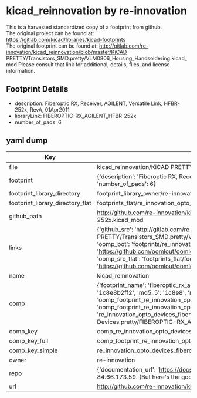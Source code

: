 # kicad_reinnovation by re-innovation  
This is a harvested standardized copy of a footprint from github.  
The original project can be found at:  
https://gitlab.com/kicad/libraries/kicad-footprints  
The original footprint can be found at:
http://gitlab.com/re-innovation/kicad_reinnovation/blob/master/KiCAD PRETTY/Transistors_SMD.pretty/VLM0806_Housing_Handsoldering.kicad_mod
Please consult that link for additional, details, files, and license information.  
## Footprint Details
* description: Fiberoptic RX, Receiver, AGILENT, Versatile Link, HFBR-252x, RevA, 01Apr2011  
* libraryLink: FIBEROPTIC-RX_AGILENT_HFBR-252x  
* number_of_pads: 6  
## yaml dump  
| Key | Value |  
| --- | --- |  
| file | kicad_reinnovation/KiCAD PRETTY/Opto-Devices.pretty/FIBEROPTIC-RX_AGILENT_HFBR-252x.kicad_mod |  
| footprint | {'description': 'Fiberoptic RX, Receiver, AGILENT, Versatile Link, HFBR-252x, RevA, 01Apr2011', 'libraryLink': 'FIBEROPTIC-RX_AGILENT_HFBR-252x', 'number_of_pads': 6} |  
| footprint_library_directory | footprint_library_owner/re-innovation_kicad_reinnovation |  
| footprint_library_directory_flat | footprints_flat/re_innovation_opto_devices_fiberoptic_rx_agilent_hfbr_252x/working |  
| github_path | http://github.com/re-innovation/kicad_reinnovation/blob/master/KiCAD PRETTY/Opto-Devices.pretty/FIBEROPTIC-RX_AGILENT_HFBR-252x.kicad_mod |  
| links | {'github_src': 'http://gitlab.com/re-innovation/kicad_reinnovation/blob/master/KiCAD PRETTY/Transistors_SMD.pretty/VLM0806_Housing_Handsoldering.kicad_mod', 'github_src_repo': 'https://gitlab.com/kicad/libraries/kicad-footprints', 'oomp_bot': 'footprints/re_innovation_opto_devices_fiberoptic_rx_agilent_hfbr_252x/working', 'oomp_bot_github': 'https://github.com/oomlout/oomlout_oomp_footprint_bot/tree/main/footprints/re_innovation_opto_devices_fiberoptic_rx_agilent_hfbr_252x/working', 'oomp_src_flat': 'footprints_flat/footprints_flat/re_innovation_opto_devices_fiberoptic_rx_agilent_hfbr_252x/working', 'oomp_src_flat_github': 'https://github.com/oomlout/oomlout_oomp_footprint_src/tree/main/footprints_flat/re_innovation_opto_devices_fiberoptic_rx_agilent_hfbr_252x/working'} |  
| name | kicad_reinnovation |  
| oomp | {'footprint_name': 'fiberoptic_rx_agilent_hfbr_252x', 'library_name': 'opto_devices', 'md5': '1c8e8b2ff25f40635d72f0e6bf66b417', 'md5_10': '1c8e8b2ff2', 'md5_5': '1c8e8', 'md5_6': '1c8e8b', 'oomp_key': 'oomp_re_innovation_opto_devices_fiberoptic_rx_agilent_hfbr_252x', 'oomp_key_extra': 'oomp_footprint_re_innovation_opto_devices_fiberoptic_rx_agilent_hfbr_252x', 'oomp_key_full': 'oomp_footprint_re_innovation_opto_devices_fiberoptic_rx_agilent_hfbr_252x_1c8e8b', 'oomp_key_simple': 're_innovation_opto_devices_fiberoptic_rx_agilent_hfbr_252x', 'original_filename': 'kicad_reinnovation/KiCAD PRETTY/Opto-Devices.pretty/FIBEROPTIC-RX_AGILENT_HFBR-252x.kicad_mod', 'owner_name': 're_innovation'} |  
| oomp_key | oomp_re_innovation_opto_devices_fiberoptic_rx_agilent_hfbr_252x |  
| oomp_key_full | oomp_footprint_re_innovation_opto_devices_fiberoptic_rx_agilent_hfbr_252x |  
| oomp_key_simple | re_innovation_opto_devices_fiberoptic_rx_agilent_hfbr_252x |  
| owner | re-innovation |  
| repo | {'documentation_url': 'https://docs.github.com/rest/overview/resources-in-the-rest-api#rate-limiting', 'message': "API rate limit exceeded for 84.66.173.59. (But here's the good news: Authenticated requests get a higher rate limit. Check out the documentation for more details.)"} |  
| url | http://github.com/re-innovation/kicad_reinnovation |  

